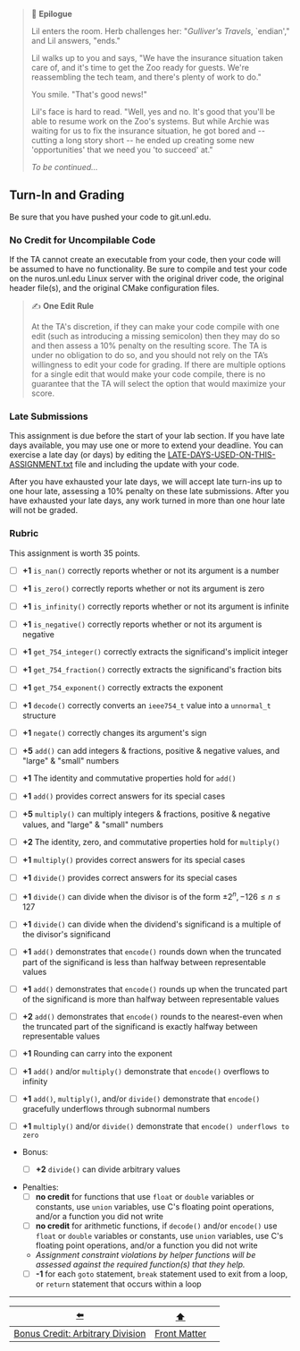 > 📇 **Epilogue**
>
> Lil enters the room.
> Herb challenges her: "*Gulliver's Travels*, `endian'," and Lil answers, "ends."
>
> Lil walks up to you and says, "We have the insurance situation taken care of, and it's time to get the Zoo ready for guests.
> We're reassembling the tech team, and there's plenty of work to do."
>
> You smile.
> "That's good news!"
>
> Lil's face is hard to read.
> "Well, yes and no.
> It's good that you'll be able to resume work on the Zoo's systems.
> But while Archie was waiting for us to fix the insurance situation, he got bored and -- cutting a long story short -- he ended up creating some new 'opportunities' that we need you 'to succeed' at."
>
> *To be continued...*

## Turn-In and Grading

Be sure that you have pushed your code to git.unl.edu.

### No Credit for Uncompilable Code

If the TA cannot create an executable from your code, then your code will be assumed to have no functionality.
Be sure to compile and test your code on the nuros.unl.edu Linux server with the original driver code, the original header file(s), and the original CMake configuration files.

> ✍️ **One Edit Rule**
>
> At the TA's discretion, if they can make your code compile with one edit (such as introducing a missing semicolon) then they may do so and then assess a 10% penalty on the resulting score.
> The TA is under no obligation to do so, and you should not rely on the TA’s willingness to edit your code for grading.
> If there are multiple options for a single edit that would make your code compile, there is no guarantee that the TA will select the option that would maximize your score.

### Late Submissions

This assignment is due before the start of your lab section.
If you have late days available, you may use one or more to extend your deadline.
You can exercise a late day (or days) by editing the [LATE-DAYS-USED-ON-THIS-ASSIGNMENT.txt](../LATE-DAYS-USED-ON-THIS-ASSIGNMENT.txt) file and including the update with your code.

After you have exhausted your late days, we will accept late turn-ins up to one hour late, assessing a 10% penalty on these late submissions.
After you have exhausted your late days, any work turned in more than one hour late will not be graded.

### Rubric

This assignment is worth 35 points.

- [ ] **+1** `is_nan()` correctly reports whether or not its argument is a number
- [ ] **+1** `is_zero()` correctly reports whether or not its argument is zero
- [ ] **+1** `is_infinity()` correctly reports whether or not its argument is infinite
- [ ] **+1** `is_negative()` correctly reports whether or not its argument is negative
- [ ] **+1** `get_754_integer()` correctly extracts the significand's implicit integer
- [ ] **+1** `get_754_fraction()` correctly extracts the significand's fraction bits
- [ ] **+1** `get_754_exponent()` correctly extracts the exponent
- [ ] **+1** `decode()` correctly converts an `ieee754_t` value into a `unnormal_t` structure
- [ ] **+1** `negate()` correctly changes its argument's sign
- [ ] **+5** `add()` can add integers \& fractions, positive \& negative values, and "large" \& "small" numbers
- [ ] **+1** The identity and commutative properties hold for `add()`
- [ ] **+1** `add()` provides correct answers for its special cases
- [ ] **+5** `multiply()` can multiply integers \& fractions, positive \& negative values, and "large" \& "small" numbers
- [ ] **+2** The identity, zero, and commutative properties hold for `multiply()`
- [ ] **+1** `multiply()` provides correct answers for its special cases
- [ ] **+1** `divide()` provides correct answers for its special cases
- [ ] **+1** `divide()` can divide when the divisor is of the form $\pm 2^n, -126 \le n \le 127$
- [ ] **+1** `divide()` can divide when the dividend's significand is a multiple of the divisor's significand
- [ ] **+1** `add()` demonstrates that `encode()` rounds down when the truncated part of the significand is less than halfway between representable values
- [ ] **+1** `add()` demonstrates that `encode()` rounds up when the truncated part of the significand is more than halfway between representable values
- [ ] **+2** `add()` demonstrates that `encode()` rounds to the nearest-even when the truncated part of the significand is exactly halfway between representable values
- [ ] **+1** Rounding can carry into the exponent
- [ ] **+1** `add()` and/or `multiply()` demonstrate that `encode()` overflows to infinity
- [ ] **+1** `add()`, `multiply()`, and/or `divide()` demonstrate that `encode()` gracefully underflows through subnormal numbers
- [ ] **+1** `multiply()` and/or `divide()` demonstrate that `encode() underflows to zero`


- Bonus:
    - [ ] **+2** `divide()` can divide arbitrary values


- Penalties:
  - [ ] **no credit** for functions that use `float` or `double` variables or constants, use `union` variables, use C's floating point operations, and/or a function you did not write
  - [ ] **no credit** for arithmetic functions, if `decode()` and/or `encode()`  use `float` or `double` variables or constants, use `union` variables, use C's floating point operations, and/or a function you did not write
  - *Assignment constraint violations by helper functions will be assessed against the required function(s) that they help.*
  - [ ] **-1** for each `goto` statement, `break` statement used to exit from a loop, or `return` statement that occurs within a loop

---

|                [⬅️](09-arbitrary-division.md)                |      [⬆️](../README.md)      |                              |
|:------------------------------------------------------------:|:----------------------------:|:----------------------------:|
| [Bonus Credit: Arbitrary Division](09-arbitrary-division.md) | [Front Matter](../README.md) |                              |
